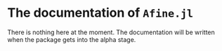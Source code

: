 # The documentation of ```Afine.jl```

There is nothing here at the moment. The documentation will be written when the package gets into the alpha stage.
